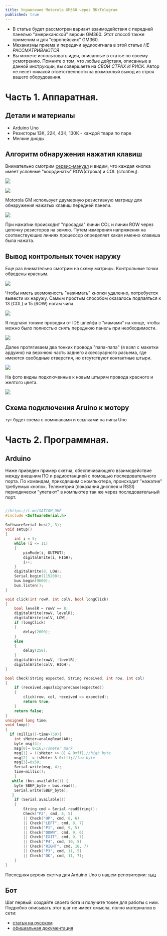 ```yaml
---
title: Управление Motorola GM360 через ПК+Telegram
published: true
---
```


- В статье будет рассмотрен вариант взаимодействия с передней панелью "американской" версии GM360. Этот способ также применим и для "европейских" GM360.
- Механизмы приема и передачи аудиосигнала в этой статье *НЕ РАССМАТРИВАЮТСЯ*
- Вы можете использовать идеи, описанные в статье по своему усмотрению. Помните о том, что любые действия, описанные в данной инструкции, вы совершаете на *СВОЙ СТРАХ И РИСК*. Автор не несет никакой ответственности за возможный выход из строя вашего оборудования.

# [](#header-1) Часть 1. Аппаратная.
## [](#header-2) Детали и материалы

- Arduino Uno
- Резисторы 13К, 22К, 43К, 130К - каждой твари по паре
- Мелкие диоды
  
## [](#header-2) Алгоритм обнаружения нажатия клавиш

Внимательно смотрим [сервис-мануал](/docs/MotorolaGM.pdf) и видим, что каждая кнопка имеет условные "координаты" ROW(строка) и COL (столбец).

![](/images/keypad_c.png)

![](../images/keypad_scheme.png)

Motorola GM использует двумерную резистивную матрицу для обнаружения нажатых клавиш передней панели. 

![](/images/checkpoints.png)

 При нажатии происходит "просадка" линии COL и линии ROW через цепочку резисторов на землю. Путем измерения напряжения на соотвествующих линиях процессор определяет какая именно клавиша была нажата.

## [](#header-2) Вывод контрольных точек наружу

Еще раз внимательно смотрим на схему матрицы. Контрольные точки обведены красным. 

![](/images/checkpoints.png)

Чтобы иметь возможность "нажимать" кнопки удаленно, потребуется вывести их наружу. Самым простым способом оказалось подпаяться к 13 (COL) и 15 (ROW) ногам чипа

![](/images/connect_to.png)

Я подпаял тонкие проводки от IDE шлейфа с "мамами" на конце, чтобы можно было полностью снять переднюю панель при необходимости. 

![](/images/wires_panel_chip.jpg)

Далее протягиваем два тонких провода "папа-папа" (я взял с макетки ардуино) на верхнюю часть заднего аксессуарного разъема, где имеются свободные отверстия, но отсутствуют контактные штыри. 

![](../images/wires1.jpg)


На фото видны подключенные к новым штырям провода красного и желтого цвета.

![](../images/rear_pins.png)

## [](#header-2) Схема подключения Aruino к мотору

тут будет схема с номиналами и ссылками на пины Uno

# [](#header-1) Часть 2. Программная.
## [](#header-2) Arduino

Ниже приведен пример скетча, обеспечивающего взаимодействие между внешним ПО и радиостанцией с помощью последовательного порта. По командам, приходящим с компьютера, происходит "нажатие" требуемых кнопок. Телеметрия (показания дисплея и RSSI) периодически "улетают" в компьютер так же через последовательный порт.

```c++

//https://t.me/SATCOM_UHF
#include <SoftwareSerial.h>
 
SoftwareSerial bus(2, 3);
void setup()
{
    int i = 5;
    while (i <= 11)
    {
        pinMode(i, OUTPUT);
        digitalWrite(i, HIGH);
        i++;
    }
    digitalWrite(8, LOW);
    Serial.begin(115200);
    bus.begin(9600);
    bus.listen();
}

void click(int rowV, int colV, bool longClick)
{
    bool levelR = rowV == 8;
    digitalWrite(rowV, levelR);
    digitalWrite(colV, LOW);
    if (longClick)
    {
        delay(2000);
    }
    else
    {
        delay(250);
    }
    digitalWrite(rowV, !levelR);
    digitalWrite(colV, HIGH);
}

bool Check(String expected, String received, int row, int col)
{
    if (received.equalsIgnoreCase(expected))
    {
        click(row, col, received == expected);
        return true;
    }
    return false;
}
unsigned long time;
void loop()
{
  if (millis()-time>750){
    int sMeter=analogRead(A0);
    byte msg[4];
    msg[0]= 0x16;//smeter mark
    msg[1] = ((sMeter >> 8) & 0xff);//high byte
    msg[2]  = (sMeter & 0xff);//low byte
    msg[3]=0x50;
    Serial.write(msg, 4);
    time=millis();
    }
   while (bus.available()) {
    byte SBEP_byte = bus.read();
    Serial.write(SBEP_byte);
   }
    if (Serial.available())
    {
        String cmd = Serial.readString();
        Check("P2", cmd, 8, 5)
        || Check("UP", cmd, 8, 6)
        || Check("LEFT", cmd, 8, 7)
        || Check("P1", cmd, 9, 5)
        || Check("DOWN", cmd, 9, 6)
        || Check("EXIT", cmd, 9, 7)
        || Check("P4", cmd, 10, 5)
        || Check("RIGHT", cmd, 10, 7)
        || Check("P3", cmd, 11, 5)
        || Check("OK", cmd, 11, 7);
    }
}

```

Последняя версия скетча для Arduino Uno в нашем репозитории: [тыц](https://github.com/satcom-uhf/Bot/blob/main/ArduinoAdapter/ArduinoAdapter.ino)


## [](#header-2) Бот

Шаг первый: создайте своего бота и получите токен для работы с ним. Подробно описывать этот шаг не имеет смысла, полно материалов в сети:

- [статья на русском](https://botcreators.ru/blog/botfather-instrukciya/)
- [официальная документация](https://core.telegram.org/bots#6-botfather)
  
